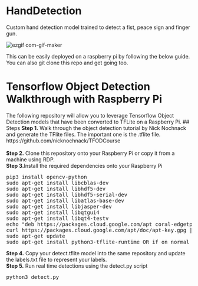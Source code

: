 # HandDetection
Custom hand detection model trained to detect a fist, peace sign and finger gun.

![ezgif com-gif-maker](https://user-images.githubusercontent.com/64171887/196004574-6b8a386a-e04b-452b-8d85-2fa6c18e552c.gif)

This can be easily deployed on a raspberry pi by following the below guide. You can also git clone this repo and get going too.

# Tensorflow Object Detection Walkthrough with Raspberry Pi
<p>The following repository will allow you to leverage Tensorflow Object Detection models that have been converted to TFLite on a Raspberry Pi.
## Steps
<b>Step 1.</b> Walk through the object detection tutorial by Nick Nochnack and generate the TFlite files. The important one is the .tflite file. https://github.com/nicknochnack/TFODCourse
<br/><br/>
<b>Step 2.</b> Clone this repository onto your Raspberry Pi or copy it from a machine using RDP.
<b><br/>Step 3.</b>Install the required dependencies onto your Raspberry Pi
<pre>
pip3 install opencv-python 
sudo apt-get install libcblas-dev
sudo apt-get install libhdf5-dev
sudo apt-get install libhdf5-serial-dev
sudo apt-get install libatlas-base-dev
sudo apt-get install libjasper-dev 
sudo apt-get install libqtgui4 
sudo apt-get install libqt4-testv
echo "deb https://packages.cloud.google.com/apt coral-edgetpu-stable main" | sudo tee /etc/apt/sources.list.d/coral-edgetpu.list
curl https://packages.cloud.google.com/apt/doc/apt-key.gpg | sudo apt-key add -
sudo apt-get update
sudo apt-get install python3-tflite-runtime OR if on normal linux machine python3 -m pip install tflite-runtime
</pre>
<b>Step 4.</b> Copy your detect.tflite model into the same repository and update the labels.txt file to represent your labels. 
<br/>
<b>Step 5.</b> Run real time detections using the detect.py script
<pre>python3 detect.py</pre>
<br/>
